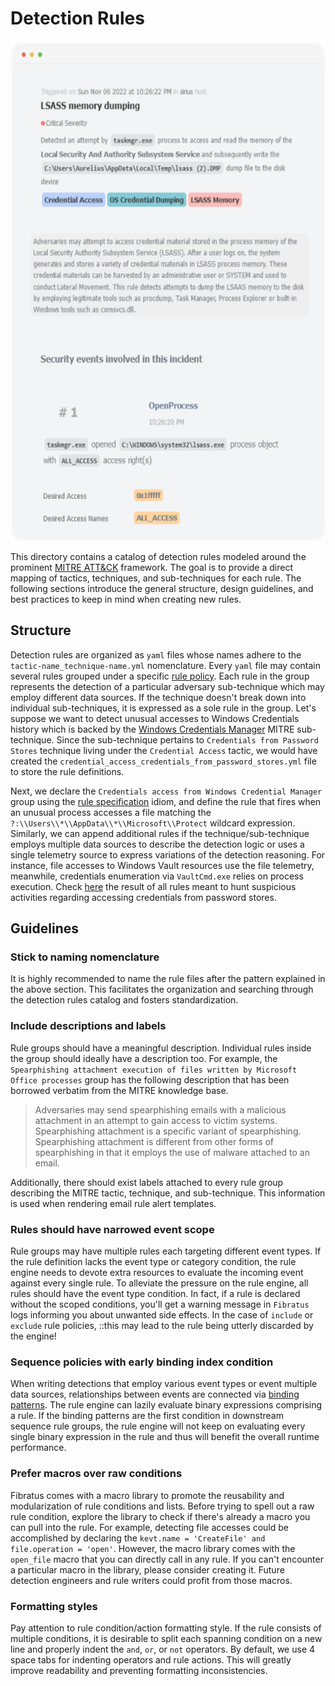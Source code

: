 # Detection Rules

<p align="center" >
  <a href="https://www.fibratus.io" >
    <img width="600px" height="800px" src="rule-alert.png" alt="Email rule alert">
  </a>
</p>

This directory contains a catalog of detection rules modeled around the prominent [MITRE ATT&CK](https://attack.mitre.org/) framework. The goal is to provide a direct mapping of tactics, techniques, and sub-techniques for each rule. The following sections introduce the general structure, design guidelines, and best practices to keep in mind when creating new rules.

## Structure

Detection rules are organized as `yaml` files whose names adhere to the `tactic-name_technique-name.yml` nomenclature. Every `yaml` file may contain several rules grouped under a specific [rule policy](https://www.fibratus.io/#/filters/rules). Each rule in the group represents the detection of a particular adversary sub-technique which may employ different data sources. If the technique doesn't break down into individual sub-techniques, it is expressed as a sole rule in the group. Let's suppose we want to detect unusual accesses to Windows Credentials history which is backed by the [Windows Credentials Manager](https://attack.mitre.org/techniques/T1555/004/) MITRE sub-technique. Since the sub-technique pertains to `Credentials from Password Stores` technique living under the `Credential Access` tactic, we would have created the `credential_access_credentials_from_password_stores.yml` file to store the rule definitions.

Next, we declare the `Credentials access from Windows Credential Manager` group using the [rule specification](https://www.fibratus.io/#/filters/rules?id=defining-rules) idiom, and define the rule that fires when an unusual process accesses a file matching the `?:\\Users\\*\\AppData\\*\\Microsoft\\Protect` wildcard expression. Similarly, we can append additional rules if the technique/sub-technique employs multiple data sources to describe the detection logic or uses a single telemetry source to express variations of the detection reasoning. For instance, file accesses to Windows Vault resources use the file telemetry, meanwhile, credentials enumeration via `VaultCmd.exe` relies on process execution. Check [here](credential_access_credentials_from_password_stores.yml) the result of all rules meant to hunt suspicious activities regarding accessing credentials from password stores.

## Guidelines

### Stick to naming nomenclature

It is highly recommended to name the rule files after the pattern explained in the above section. This facilitates the organization and searching through the detection rules catalog and fosters standardization.

### Include descriptions and labels

Rule groups should have a meaningful description. Individual rules inside the group should ideally have a description too.
For example, the `Spearphishing attachment execution of files written by Microsoft Office processes` group has the following description that has been borrowed verbatim from the MITRE knowledge base. 

> Adversaries may send spearphishing emails with a malicious attachment in an
attempt to gain access to victim systems. Spearphishing attachment is a specific
variant of spearphishing. Spearphishing attachment is different from other forms
of spearphishing in that it employs the use of malware attached to an email.

Additionally, there should exist labels attached to every rule group describing the MITRE tactic, technique, and sub-technique. This information is used when rendering email rule alert templates.

### Rules should have narrowed event scope

Rule groups may have multiple rules each targeting different event types. If the rule definition lacks the event type or category condition, the rule engine needs to devote extra resources to evaluate the incoming event against every single rule. To alleviate the pressure on the rule engine, all rules should
have the event type condition. In fact, if a rule is declared without the scoped conditions, you'll get a warning message in `Fibratus` logs informing you about unwanted side effects. In the case of `include` or `exclude` rule policies, ::this may lead to the rule being utterly discarded by the engine!

### Sequence policies with early binding index condition

When writing detections that employ various event types or event multiple data sources, relationships between events are connected via [binding patterns](https://www.fibratus.io/#/filters/rules?id=stateful-event-tracking). The rule engine can lazily evaluate binary expressions comprising a rule. If the binding patterns are the first condition in downstream sequence rule groups, the rule engine will not keep on evaluating every single binary expression in the rule and thus will benefit the overall runtime performance.

### Prefer macros over raw conditions

Fibratus comes with a macro library to promote the reusability and modularization of rule conditions and lists. Before trying to spell out a raw rule condition, explore the library to check if there's already a macro you can pull into the rule. For example, detecting file accesses could be accomplished by declaring the `kevt.name = 'CreateFile' and file.operation = 'open'`. However, the macro library comes with the `open_file` macro that you can directly call in any rule. If you can't encounter a particular macro in the library, please consider creating it. Future detection engineers and rule writers could profit from those macros.

### Formatting styles

Pay attention to rule condition/action formatting style. If the rule consists of multiple conditions, it is desirable to split each spanning condition on a new line and properly indent the `and`, `or`, or `not` operators. By default, we use 4 space tabs for indenting operators and rule actions. This will greatly improve readability and preventing formatting inconsistencies.

